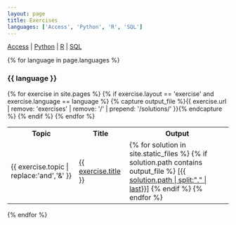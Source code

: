 ```yaml
---
layout: page
title: Exercises
languages: ['Access', 'Python', 'R', 'SQL']
---
```

<a href="#Access">Access</a> \| <a href="#Python">Python</a> \| <a href="#R">R</a> \| <a href="#SQL">SQL</a>

{% for language in page.languages %}
  <h3> {{ language }} <a name="{{ language }}"></a></h3>
  <table>
    <tr>
      <th>Topic</th>
      <th>Title</th>
      <th>Output</th>
    </tr>
  {% for exercise in site.pages %}
    {% if exercise.layout == 'exercise' and exercise.language == language %}
     <tr>
      <td>{{ exercise.topic | replace:'and','&'  }}</td>
      <td><a href="{{ exercise.url | prepend: site.baseurl }}">
        {{ exercise.title }}</a></td>
      {% capture output_file %}{{ exercise.url | remove: 'exercises' | remove: '/' | prepend: '/solutions/' }}{% endcapture %}
      <td>
      {% for solution in site.static_files %}
        {% if solution.path contains output_file %}
          <a href="{{ solution.path | prepend: site.baseurl}}">
            [{{ solution.path | split:"." | last}}]</a>
        {% endif %}
      {% endfor %}
      </td>
     </tr>
    {% endif %}
  {% endfor %}
  </table>
{% endfor %}